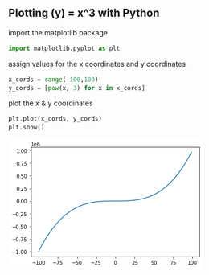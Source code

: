 ## Plotting (y) = x^3 with Python

import the matplotlib package


```python
import matplotlib.pyplot as plt
```

assign values for the x coordinates and y coordinates


```python
x_cords = range(-100,100)
y_cords = [pow(x, 3) for x in x_cords]
```

plot the x & y coordinates


```python
plt.plot(x_cords, y_cords)
plt.show()
```


    
![png](output_6_0.png)
    

